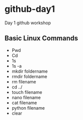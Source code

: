 # github-day1
Day 1 github workshop
## Basic Linux Commands
- Pwd
- Cd
- 1s
- 1s -a
- mkdir foldername
- rmdir foldername
- rm filename
- cd ../
- touch filename 
- nano filename
- cat filename
- python filename
- clear

